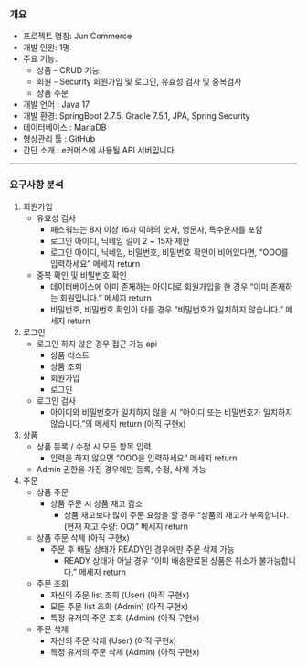### 개요

- 프로젝트 명칭: Jun Commerce
- 개발 인원: 1명
- 주요 기능:
    - 상품 - CRUD 기능
    - 회원 - Security 회원가입 및 로그인, 유효성 검사 및 중복검사
    - 상품 주문
- 개발 언어 : Java 17
- 개발 환경: SpringBoot 2.7.5, Gradle 7.5.1, JPA, Spring Security
- 데이터베이스 : MariaDB
- 형상관리 툴 : GitHub
- 간단 소개 : e커머스에 사용될 API 서버입니다.

---

### 요구사항 분석

1. 회원가입
    - 유효성 검사
        - 패스워드는 8자 이상 16자 이하의 숫자, 영문자, 특수문자를 포함
        - 로그인 아이디, 닉네임 길이 2 ~ 15자 제한
        - 로그인 아이디, 닉네임, 비밀번호, 비밀번호 확인이 비어있다면, “OOO를 입력하세요” 메세지 return
    - 중복 확인 및 비밀번호 확인
        - 데이터베이스에 이미 존재하는 아이디로 회원가입을 한 경우 “이미 존재하는 회원입니다.” 메세지 return
        - 비밀번호, 비밀번호 확인이 다를 경우 “비밀번호가 일치하지 않습니다.” 메세지 return
2. 로그인
    - 로그인 하지 않은 경우 접근 가능 api
        - 상품 리스트
        - 상품 조회
        - 회원가입
        - 로그인
    - 로그인 검사
        - 아이디와 비밀번호가 일치하지 않을 시 “아이디 또는 비밀번호가 일치하지 않습니다.”의 메세지 return (아직 구현x)
3. 상품
    - 상품 등록 / 수정 시 모든 항목 입력
        - 입력을 하지 않으면 “OOO을 입력하세요” 메세지 return
    - Admin 권한을 가진 경우에만 등록, 수정, 삭제 가능
4. 주문
    - 상품 주문
        - 상품 주문 시 상품 재고 감소
            - 상품 재고보다 많이 주문 요청을 할 경우 “상품의 재고가 부족합니다.(현재 재고 수량: OO)” 메세지 return
    - 상품 주문 삭제 (아직 구현x)
        - 주문 후 배달 상태가 READY인 경우에만 주문 삭제 가능
            - READY 상태가 아닐 경우 “이미 배송완료된 상품은 취소가 불가능합니다.” 메세지 return
    - 주문 조회
        - 자신의 주문 list 조회 (User) (아직 구현x)
        - 모든 주문 list 조회 (Admin) (아직 구현x)
        - 특정 유저의 주문 조회 (Admin) (아직 구현x)
    - 주문 삭제
        - 자신의 주문 삭제 (User) (아직 구현x)
        - 특정 유저의 주문 삭제 (Admin) (아직 구현x)
        

